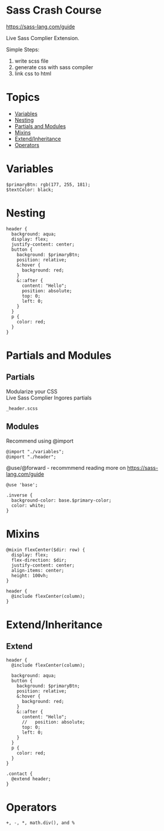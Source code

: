# Sass Crash Course

https://sass-lang.com/guide

Live Sass Complier Extension.

Simple Steps:

1. write scss file
2. generate css with sass compiler
3. link css to html

# Topics

- [Variables](#variables)
- [Nesting](#nesting)
- [Partials and Modules](#partials-and-modules)
- [Mixins](#mixins)
- [Extend/Inheritance](#extendinheritance)
- [Operators](#operators)

# Variables

    $primaryBtn: rgb(177, 255, 181);
    $textColor: black;

# Nesting

    header {
      background: aqua;
      display: flex;
      justify-content: center;
      button {
        background: $primaryBtn;
        position: relative;
        &:hover {
          background: red;
        }
        &::after {
          content: "Hello";
          position: absolute;
          top: 0;
          left: 0;
        }
      }
      p {
        color: red;
      }
    }

# Partials and Modules

## Partials

Modularize your CSS <br>
Live Sass Complier Ingores partials

    _header.scss

## Modules

Recommend using @import

    @import "./variables";
    @import "./header";

@use/@forward - recommmend reading more on https://sass-lang.com/guide

    @use 'base';

    .inverse {
      background-color: base.$primary-color;
      color: white;
    }

# Mixins

    @mixin flexCenter($dir: row) {
      display: flex;
      flex-direction: $dir;
      justify-content: center;
      align-items: center;
      height: 100vh;
    }

    header {
      @include flexCenter(column);
    }

# Extend/Inheritance

## Extend

    header {
      @include flexCenter(column);

      background: aqua;
      button {
        background: $primaryBtn;
        position: relative;
        &:hover {
          background: red;
        }
        &::after {
          content: "Hello";
          //   position: absolute;
          top: 0;
          left: 0;
        }
      }
      p {
        color: red;
      }
    }

    .contact {
      @extend header;
    }

# Operators

    +, -, *, math.div(), and %
